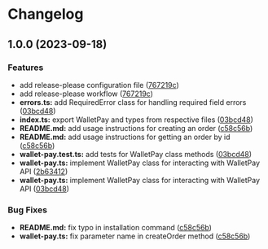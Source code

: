 # Changelog

## 1.0.0 (2023-09-18)


### Features

* add release-please configuration file ([767219c](https://github.com/mdwitr0/telegram-wallet-pay/commit/767219c74ccec8422484bdad5334a9f632e83dc9))
* add release-please workflow ([767219c](https://github.com/mdwitr0/telegram-wallet-pay/commit/767219c74ccec8422484bdad5334a9f632e83dc9))
* **errors.ts:** add RequiredError class for handling required field errors ([03bcd48](https://github.com/mdwitr0/telegram-wallet-pay/commit/03bcd485069e874e6dbbeda1775d68e7d5a1f365))
* **index.ts:** export WalletPay and types from respective files ([03bcd48](https://github.com/mdwitr0/telegram-wallet-pay/commit/03bcd485069e874e6dbbeda1775d68e7d5a1f365))
* **README.md:** add usage instructions for creating an order ([c58c56b](https://github.com/mdwitr0/telegram-wallet-pay/commit/c58c56b01b52b224694a779379e988d92df69b73))
* **README.md:** add usage instructions for getting an order by id ([c58c56b](https://github.com/mdwitr0/telegram-wallet-pay/commit/c58c56b01b52b224694a779379e988d92df69b73))
* **wallet-pay.test.ts:** add tests for WalletPay class methods ([03bcd48](https://github.com/mdwitr0/telegram-wallet-pay/commit/03bcd485069e874e6dbbeda1775d68e7d5a1f365))
* **wallet-pay.ts:** implement WalletPay class for interacting with WalletPay API ([2b63412](https://github.com/mdwitr0/telegram-wallet-pay/commit/2b63412af1c9fab4313689f764d1ea0bb71c59e3))
* **wallet-pay.ts:** implement WalletPay class for interacting with WalletPay API ([03bcd48](https://github.com/mdwitr0/telegram-wallet-pay/commit/03bcd485069e874e6dbbeda1775d68e7d5a1f365))


### Bug Fixes

* **README.md:** fix typo in installation command ([c58c56b](https://github.com/mdwitr0/telegram-wallet-pay/commit/c58c56b01b52b224694a779379e988d92df69b73))
* **wallet-pay.ts:** fix parameter name in createOrder method ([c58c56b](https://github.com/mdwitr0/telegram-wallet-pay/commit/c58c56b01b52b224694a779379e988d92df69b73))
